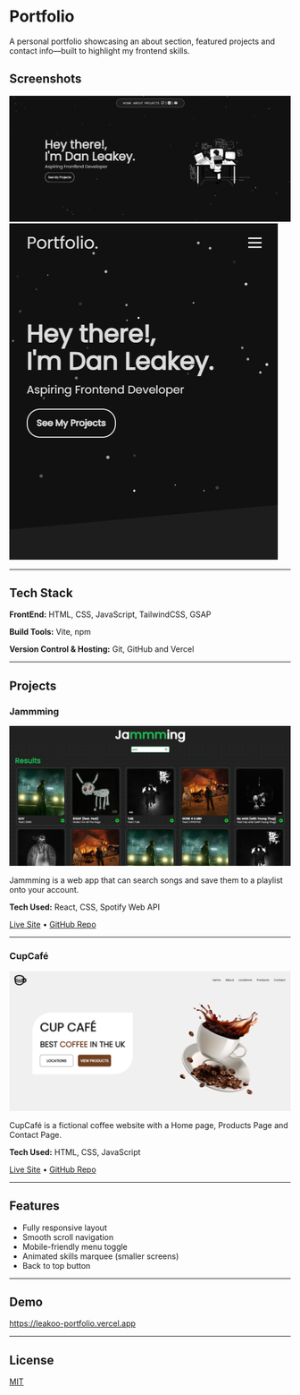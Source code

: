 
# Portfolio

A personal portfolio showcasing an about section, featured projects and contact info—built to highlight my frontend skills.


## Screenshots

![Portfolio desktop screenshot](https://github.com/leakoo/portfolio/raw/main/public/assets/portfolio-desktop.png)
![Portfolio mobile screenshot](https://github.com/leakoo/portfolio/raw/main/public/assets/portfolio-mobile.png)

---

## Tech Stack

**FrontEnd:** HTML, CSS, JavaScript, TailwindCSS, GSAP

**Build Tools:** Vite, npm

**Version Control & Hosting:** Git, GitHub and Vercel

---

## Projects

### **Jammming**
![Jammming screenshot](https://github.com/leakoo/portfolio/raw/main/public/assets/Jammming.png)

Jammming is a web app that can search songs and save them to a playlist onto your account.

**Tech Used:** React, CSS, Spotify Web API

[Live Site](https://leakoojammming.netlify.app/) • [GitHub Repo](https://github.com/leakoo/Jammming)

---

### **CupCafé**
![CupCafe screenshot](https://github.com/leakoo/portfolio/raw/main/public/assets/CupCafe.png)

CupCafé is a fictional coffee website with a Home page, Products Page and Contact Page.

**Tech Used:** HTML, CSS, JavaScript

[Live Site](https://cupcafe.netlify.app/) • [GitHub Repo](https://github.com/leakoo/CupCafe)

---

## Features

- Fully responsive layout
- Smooth scroll navigation
- Mobile-friendly menu toggle
- Animated skills marquee (smaller screens)
- Back to top button

---

## Demo

https://leakoo-portfolio.vercel.app

---

## License

[MIT](https://choosealicense.com/licenses/mit/)
